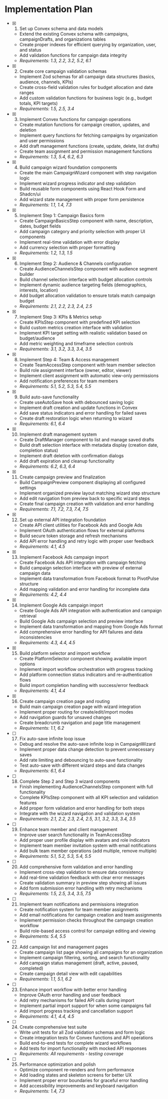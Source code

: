 # Implementation Plan

- [x] 1. Set up Convex schema and data models
  - Extend the existing Convex schema with campaigns, campaignDrafts, and organizations tables
  - Create proper indexes for efficient querying by organization, user, and status
  - Add validation functions for campaign data integrity
  - _Requirements: 1.3, 2.2, 3.2, 5.2, 6.1_

- [x] 2. Create core campaign validation schemas
  - Implement Zod schemas for all campaign data structures (basics, audience, channels, KPIs)
  - Create cross-field validation rules for budget allocation and date ranges
  - Add custom validation functions for business logic (e.g., budget totals, KPI targets)
  - _Requirements: 1.5, 2.5, 3.4_

- [x] 3. Implement Convex functions for campaign operations
  - Create mutation functions for campaign creation, updates, and deletion
  - Implement query functions for fetching campaigns by organization and user permissions
  - Add draft management functions (create, update, delete, list drafts)
  - Create team assignment and permission management functions
  - _Requirements: 1.3, 5.4, 6.2, 6.3_

- [x] 4. Build campaign wizard foundation components
  - Create the main CampaignWizard component with step navigation logic
  - Implement wizard progress indicator and step validation
  - Build reusable form components using React Hook Form and Shadcn/ui
  - Add wizard state management with proper form persistence
  - _Requirements: 1.1, 1.4, 7.3_

- [x] 5. Implement Step 1: Campaign Basics form
  - Create CampaignBasicsStep component with name, description, dates, budget fields
  - Add campaign category and priority selection with proper UI components
  - Implement real-time validation with error display
  - Add currency selection with proper formatting
  - _Requirements: 1.2, 1.3, 1.5_

- [x] 6. Implement Step 2: Audience & Channels configuration
  - Create AudienceChannelsStep component with audience segment builder
  - Build channel selection interface with budget allocation controls
  - Implement dynamic audience targeting fields (demographics, interests, location)
  - Add budget allocation validation to ensure totals match campaign budget
  - _Requirements: 2.1, 2.2, 2.3, 2.4, 2.5_

- [x] 7. Implement Step 3: KPIs & Metrics setup
  - Create KPIsStep component with predefined KPI selection
  - Build custom metrics creation interface with validation
  - Implement KPI target setting with realistic validation based on budget/audience
  - Add metric weighting and timeframe selection controls
  - _Requirements: 3.1, 3.2, 3.3, 3.4, 3.5_

- [x] 8. Implement Step 4: Team & Access management

  - Create TeamAccessStep component with team member selection
  - Build role assignment interface (owner, editor, viewer)
  - Implement client assignment with automatic view-only permissions
  - Add notification preferences for team members
  - _Requirements: 5.1, 5.2, 5.3, 5.4, 5.5_

- [x] 9. Build auto-save functionality
  - Create useAutoSave hook with debounced saving logic
  - Implement draft creation and update functions in Convex
  - Add save status indicators and error handling for failed saves
  - Create draft restoration logic when returning to wizard
  - _Requirements: 6.1, 6.4_

- [x] 10. Implement draft management system
  - Create DraftManager component to list and manage saved drafts
  - Build draft selection interface with metadata display (creation date, completion status)
  - Implement draft deletion with confirmation dialogs
  - Add draft expiration and cleanup functionality
  - _Requirements: 6.2, 6.3, 6.4_

- [x] 11. Create campaign preview and finalization
  - Build CampaignPreview component displaying all configured settings
  - Implement organized preview layout matching wizard step structure
  - Add edit navigation from preview back to specific wizard steps
  - Create final campaign creation with validation and error handling
  - _Requirements: 7.1, 7.2, 7.3, 7.4, 7.5_

- [x] 12. Set up external API integration foundation
  - Create API client utilities for Facebook Ads and Google Ads
  - Implement OAuth authentication flows for external platforms
  - Build secure token storage and refresh mechanisms
  - Add API error handling and retry logic with proper user feedback
  - _Requirements: 4.1, 4.5_

- [x] 13. Implement Facebook Ads campaign import
  - Create Facebook Ads API integration with campaign fetching
  - Build campaign selection interface with preview of external campaign data
  - Implement data transformation from Facebook format to PivotPulse structure
  - Add mapping validation and error handling for incomplete data
  - _Requirements: 4.2, 4.4_

- [x] 14. Implement Google Ads campaign import
  - Create Google Ads API integration with authentication and campaign retrieval
  - Build Google Ads campaign selection and preview interface
  - Implement data transformation and mapping from Google Ads format
  - Add comprehensive error handling for API failures and data inconsistencies
  - _Requirements: 4.3, 4.4, 4.5_

- [x] 15. Build platform selector and import workflow

  - Create PlatformSelector component showing available import options
  - Implement import workflow orchestration with progress tracking
  - Add platform connection status indicators and re-authentication flows
  - Build import completion handling with success/error feedback
  - _Requirements: 4.1, 4.4_

- [x] 16. Create campaign creation page and routing


  - Build main campaign creation page with wizard integration
  - Implement proper routing for create/edit/import modes
  - Add navigation guards for unsaved changes
  - Create breadcrumb navigation and page title management
  - _Requirements: 1.1, 6.2_

- [ ] 17. Fix auto-save infinite loop issue
  - Debug and resolve the auto-save infinite loop in CampaignWizard
  - Implement proper data change detection to prevent unnecessary saves
  - Add rate limiting and debouncing to auto-save functionality
  - Test auto-save with different wizard steps and data changes
  - _Requirements: 6.1, 6.4_

- [ ] 18. Complete Step 2 and Step 3 wizard components
  - Finish implementing AudienceChannelsStep component with full functionality
  - Complete KPIsStep component with all KPI selection and validation features
  - Add proper form validation and error handling for both steps
  - Integrate with the wizard navigation and validation system
  - _Requirements: 2.1, 2.2, 2.3, 2.4, 2.5, 3.1, 3.2, 3.3, 3.4, 3.5_

- [ ] 19. Enhance team member and client management
  - Improve user search functionality in TeamAccessStep
  - Add proper user profile display with avatars and role indicators
  - Implement team member invitation system with email notifications
  - Add bulk team member operations (add multiple, remove multiple)
  - _Requirements: 5.1, 5.2, 5.3, 5.4, 5.5_

- [ ] 20. Add comprehensive form validation and error handling
  - Implement cross-step validation to ensure data consistency
  - Add real-time validation feedback with clear error messages
  - Create validation summary in preview step showing all issues
  - Add form submission error handling with retry mechanisms
  - _Requirements: 1.5, 2.5, 3.4, 3.5, 7.5_

- [ ] 21. Implement team notifications and permissions integration
  - Create notification system for team member assignments
  - Add email notifications for campaign creation and team assignments
  - Implement permission checks throughout the campaign creation workflow
  - Build role-based access control for campaign editing and viewing
  - _Requirements: 5.4, 5.5_

- [ ] 22. Add campaign list and management pages
  - Create campaign list page showing all campaigns for an organization
  - Implement campaign filtering, sorting, and search functionality
  - Add campaign status management (draft, active, paused, completed)
  - Create campaign detail view with edit capabilities
  - _Requirements: 1.1, 5.1, 6.2_

- [ ] 23. Enhance import workflow with better error handling
  - Improve OAuth error handling and user feedback
  - Add retry mechanisms for failed API calls during import
  - Implement partial import support for when some campaigns fail
  - Add import progress tracking and cancellation support
  - _Requirements: 4.1, 4.4, 4.5_

- [ ] 24. Create comprehensive test suite
  - Write unit tests for all Zod validation schemas and form logic
  - Create integration tests for Convex functions and API operations
  - Build end-to-end tests for complete wizard workflows
  - Add tests for import functionality with mocked API responses
  - _Requirements: All requirements - testing coverage_

- [ ] 25. Performance optimization and polish
  - Optimize component re-renders and form performance
  - Add loading states and skeleton screens for better UX
  - Implement proper error boundaries for graceful error handling
  - Add accessibility improvements and keyboard navigation
  - _Requirements: 1.4, 7.3_
